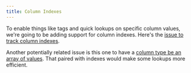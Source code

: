 ```yaml
---
title: Column Indexes
---
```


To enable things like tags and quick lookups on specific column values, we're going to be adding support for column indexes.
Here's the [issue to track column indexes](https://github.com/influxdb/influxdb/issues/582).

Another potentially related issue is this one to have a [column type be an array of values](https://github.com/influxdb/influxdb/issues/268).
That paired with indexes would make some lookups more efficient.
